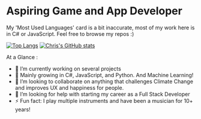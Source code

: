 # Aspiring Game and App Developer
My 'Most Used Languages' card is a bit inaccurate, most of my work here is in C# or JavaScript. Feel free to browse my repos :) 

[![Top Langs](https://github-readme-stats.vercel.app/api/top-langs/?username=ccpaco)](https://github.com/anuraghazra/github-readme-stats)
[![Chris's GitHub stats](https://github-readme-stats.vercel.app/api?username=ccpaco)](https://github.com/anuraghazra/github-readme-stats)

<!--
**ccpaco/ccpaco** is a ✨ _special_ ✨ repository because its `README.md` (this file) appears on your GitHub profile.
-->

At a Glance : 
- 🔭 I’m currently working on several projects  
- 🌱 Mainly growing in C#, JavaScript, and Python. And Machine Learning!
- 👯 I’m looking to collaborate on anything that challenges Climate Change and improves UX and happiness for people. 
- 🤔 I’m looking for help with starting my career as a Full Stack Developer
- ⚡ Fun fact: I play multiple instruments and have been a musician for 10+ years!


